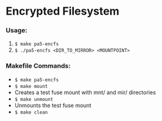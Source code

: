 Encrypted Filesystem
====================

### Usage:
  1. `$ make pa5-encfs`
  2. `$ ./pa5-encfs <DIR_TO_MIRROR> <MOUNTPOINT>`

### Makefile Commands:
  * ```$ make pa5-encfs```
  * ```$ make mount```
   * Creates a test fuse mount with mnt/ and mir/ directories
  * ```$ make unmount```
   * Unmounts the test fuse mount
  * ```$ make clean```
